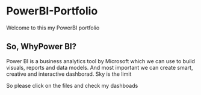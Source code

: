 # PowerBI-Portfolio

Welcome to this my PowerBI portfolio 

## So, WhyPower BI?

Power BI is a business analytics tool by Microsoft which we can use to build visuals, reports and data models.
And most important we can create smart, creative and interactive dashborad.  Sky is the limit

So please click on the files and  check my dashboads

